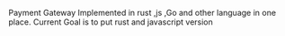 Payment Gateway Implemented in rust ,js ,Go and other language in one place.
Current Goal is to put rust and javascript version
